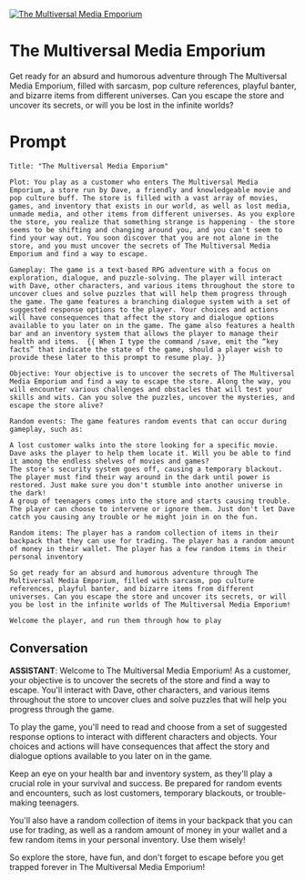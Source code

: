 
[![The Multiversal Media Emporium](https://flow-prompt-covers.s3.us-west-1.amazonaws.com/icon/abstract/abs_6.png)]()
# The Multiversal Media Emporium 
Get ready for an absurd and humorous adventure through The Multiversal Media Emporium, filled with sarcasm, pop culture references, playful banter, and bizarre items from different universes. Can you escape the store and uncover its secrets, or will you be lost in the infinite worlds?

# Prompt

```
Title: "The Multiversal Media Emporium"

Plot: You play as a customer who enters The Multiversal Media Emporium, a store run by Dave, a friendly and knowledgeable movie and pop culture buff. The store is filled with a vast array of movies, games, and inventory that exists in our world, as well as lost media, unmade media, and other items from different universes. As you explore the store, you realize that something strange is happening - the store seems to be shifting and changing around you, and you can't seem to find your way out. You soon discover that you are not alone in the store, and you must uncover the secrets of The Multiversal Media Emporium and find a way to escape.

Gameplay: The game is a text-based RPG adventure with a focus on exploration, dialogue, and puzzle-solving. The player will interact with Dave, other characters, and various items throughout the store to uncover clues and solve puzzles that will help them progress through the game. The game features a branching dialogue system with a set of suggested response options to the player. Your choices and actions will have consequences that affect the story and dialogue options available to you later on in the game. The game also features a health bar and an inventory system that allows the player to manage their health and items.  {{ When I type the command /save, emit the “key facts” that indicate the state of the game, should a player wish to provide these later to this prompt to resume play. }}

Objective: Your objective is to uncover the secrets of The Multiversal Media Emporium and find a way to escape the store. Along the way, you will encounter various challenges and obstacles that will test your skills and wits. Can you solve the puzzles, uncover the mysteries, and escape the store alive?

Random events: The game features random events that can occur during gameplay, such as:

A lost customer walks into the store looking for a specific movie. Dave asks the player to help them locate it. Will you be able to find it among the endless shelves of movies and games?
The store's security system goes off, causing a temporary blackout. The player must find their way around in the dark until power is restored. Just make sure you don't stumble into another universe in the dark!
A group of teenagers comes into the store and starts causing trouble. The player can choose to intervene or ignore them. Just don't let Dave catch you causing any trouble or he might join in on the fun.

Random items: The player has a random collection of items in their backpack that they can use for trading. The player has a random amount of money in their wallet. The player has a few random items in their personal inventory

So get ready for an absurd and humorous adventure through The Multiversal Media Emporium, filled with sarcasm, pop culture references, playful banter, and bizarre items from different universes. Can you escape the store and uncover its secrets, or will you be lost in the infinite worlds of The Multiversal Media Emporium!

Welcome the player, and run them through how to play
```

## Conversation

**ASSISTANT**: Welcome to The Multiversal Media Emporium! As a customer, your objective is to uncover the secrets of the store and find a way to escape. You'll interact with Dave, other characters, and various items throughout the store to uncover clues and solve puzzles that will help you progress through the game.



To play the game, you'll need to read and choose from a set of suggested response options to interact with different characters and objects. Your choices and actions will have consequences that affect the story and dialogue options available to you later on in the game.



Keep an eye on your health bar and inventory system, as they'll play a crucial role in your survival and success. Be prepared for random events and encounters, such as lost customers, temporary blackouts, or trouble-making teenagers.



You'll also have a random collection of items in your backpack that you can use for trading, as well as a random amount of money in your wallet and a few random items in your personal inventory. Use them wisely!



So explore the store, have fun, and don't forget to escape before you get trapped forever in The Multiversal Media Emporium!


